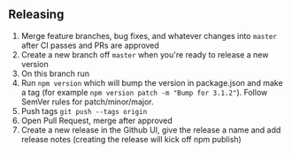 ## Releasing

1. Merge feature branches, bug fixes, and whatever changes into `master` after CI passes and PRs are approved
1. Create a new branch off `master` when you're ready to release a new version
1. On this branch run
1. Run `npm version` which will bump the version in package.json and make a tag (for example `npm version patch -m "Bump for 3.1.2"`). Follow SemVer rules for patch/minor/major.
1. Push tags `git push --tags origin`
1. Open Pull Request, merge after approved
1. Create a new release in the Github UI, give the release a name and add release notes (creating the release will kick off npm publish)
